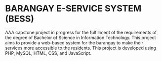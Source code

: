 <h1>BARANGAY E-SERVICE SYSTEM (BESS)</h1>

AAA capstone project in progress for the fulfillment of the requirements of the degree of Bachelor of Science in Information Technology. This project aims to provide a web-based system for the barangay to make their services more accessible to the residents. This project is developed using PHP, MySQL, HTML, CSS, and JavaScript.
